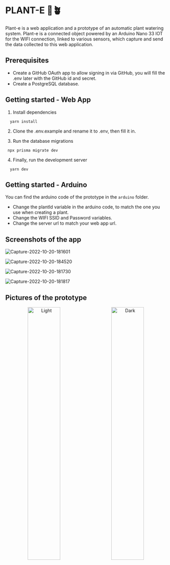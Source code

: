 # PLANT-E 🚰🪴

Plant-e is a web application and a prototype of an automatic plant watering system. Plant-e is a connected object powered by an Arduino Nano 33 IOT for the WIFI connection, linked to various sensors, which capture and send the data collected to this web application.

## Prerequisites

- Create a GitHub OAuth app to allow signing in via GitHub, you will fill the .env later with the GitHub id and secret.
- Create a PostgreSQL database.

## Getting started - Web App

1. Install dependencies
```
  yarn install
```

2. Clone the .env.example and rename it to .env, then fill it in.

3. Run the database migrations

```
 npx prisma migrate dev
```

4. Finally, run the development server
```
  yarn dev
```

## Getting started - Arduino

You can find the arduino code of the prototype in the `arduino` folder.

- Change the plantId variable in the arduino code, to match the one you use when creating a plant.
- Change the WIFI SSID and Password variables.
- Change the server url to match your web app url.

## Screenshots of the app

![Capture-2022-10-20-181601](https://user-images.githubusercontent.com/44498056/197003155-8a5043b8-f1de-4728-9513-f17b15515bd0.png)

![Capture-2022-10-20-184520](https://user-images.githubusercontent.com/44498056/197009307-cb8a9b03-75d8-4766-ad45-e18d2ded829a.png)

![Capture-2022-10-20-181730](https://user-images.githubusercontent.com/44498056/197003658-ee6bf31f-40eb-46e8-9044-66156abc01dd.png)

![Capture-2022-10-20-181817](https://user-images.githubusercontent.com/44498056/197003682-f0812cb7-b178-42d3-8a03-7cb0b58f9706.png)

## Pictures of the prototype

<p align="center">
  <img alt="Light" src="https://user-images.githubusercontent.com/44498056/197005514-cca3b93f-73ec-4c9c-898a-0ccdd1c4ceb7.png" width="45%">
&nbsp; &nbsp; &nbsp; &nbsp;
  <img alt="Dark" src="https://user-images.githubusercontent.com/44498056/197342585-666a89cf-e841-4ca2-ba8e-c3ea3ea6dafc.png" width="45%">
</p>

